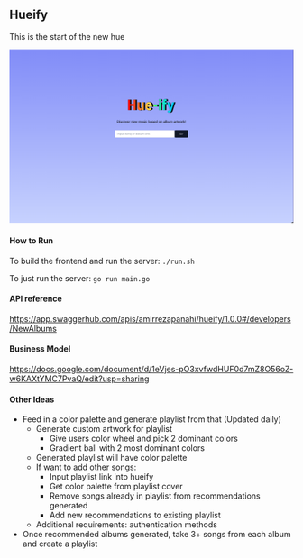 ## Hueify

This is the start of the new hue

![hue-demo](./hueify_demo.png)

#### How to Run
To build the frontend and run the server: `./run.sh`

To just run the server: `go run main.go`

#### API reference

https://app.swaggerhub.com/apis/amirrezapanahi/hueify/1.0.0#/developers/NewAlbums

#### Business Model
https://docs.google.com/document/d/1eVjes-pO3xvfwdHUF0d7mZ8O56oZ-w6KAXtYMC7PvaQ/edit?usp=sharing

#### Other Ideas
- Feed in a color palette and generate playlist from that (Updated daily)
    - Generate custom artwork for playlist
        - Give users color wheel and pick 2 dominant colors
        - Gradient ball with 2 most dominant colors
    - Generated playlist will have color palette
    - If want to add other songs:
        - Input playlist link into hueify
        - Get color palette from playlist cover
        - Remove songs already in playlist from recommendations generated
        - Add new recommendations to existing playlist
    - Additional requirements: authentication methods
- Once recommended albums generated, take 3+ songs from each album and create a playlist
